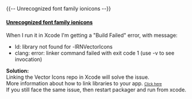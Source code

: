 

{{-- Unrecognized font family ionicons --}}

<div class="panel panel-default panel-faq">
    <div class="panel-heading">
        <a data-toggle="collapse" data-parent="#accordion-cat-1" href="#faq-3" style="color:Black" onMouseOver="this.style.color='#00c497'" onMouseOut="this.style.color='#000000'">
            <h4 class="panel-title">
                Unrecognized font family ionicons
                <span class="pull-right glyphicon glyphicon-resize-vertical"></span>
            </h4>
        </a>
    </div>
    <div id="faq-3" class="panel-collapse collapse">
        <div class="panel-body">
            When I run it in Xcode I'm getting a "Build Failed" error, with message:
            <ul>
                <li>
                    ld: library not found for -lRNVectorIcons
                </li>
                <li>
                    clang: error: linker command failed with exit code 1 (use -v to see invocation)
                </li>
            </ul>
        </div>
        <div class="panel-footer">
            <b>Solution:</b> <br />
            Linking the Vector Icons repo in Xcode will solve the issue.<br />
            More information about how to link libraries to your app. 
            <font size="1">
                <a href="http://facebook.github.io/react-native/docs/linking-libraries-ios.html#content">
                    Click here
                </a>
            </font><br />
            If you still face the same issue, then restart packager and run from xcode. 
        </div>
    </div>
</div>
